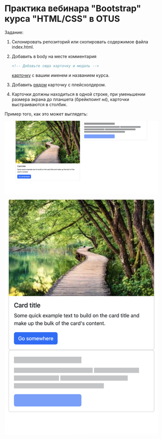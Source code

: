 # Практика вебинара "Bootstrap" курса "HTML/CSS" в OTUS

Задание:

1. Склонировать репозиторий или скопировать содержимое файла index.html.
2. Добавить в body на месте комментария

   ```html
   <!-- Добавьте сюда карточку и модаль -->
   ```

   [карточку](https://getbootstrap.com/docs/5.3/components/card/) с вашим именем и названием курса.
3. Добавить [рядом](https://getbootstrap.com/docs/5.3/components/placeholders/) карточку с плейсхолдером.
4. Карточки должны находиться в одной строке, при уменьшении размера экрана до планшета (брейкпоинт `md`), карточки выстраиваются в столбик.

Пример того, как это может выглядеть:

![fullscreen](./img/fullscreen.png)

![md](./img/md.png)
